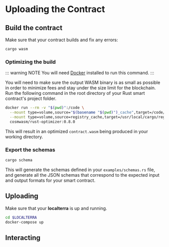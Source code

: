 # Uploading the Contract

## Build the contract

Make sure that your contract builds and fix any errors:

```sh
cargo wasm
```

### Optimizing the build

::: warning NOTE
You will need [Docker](https://www.docker.com) installed to run this command.
:::

You will need to make sure the output WASM binary is as small as possible in order to minimize fees and stay under the size limit for the blockchain. Run the following command in the root directory of your Rust smart contract's project folder.

```sh
docker run --rm -v "$(pwd)":/code \
  --mount type=volume,source="$(basename "$(pwd)")_cache",target=/code/target \
  --mount type=volume,source=registry_cache,target=/usr/local/cargo/registry \
  cosmwasm/rust-optimizer:0.8.0
```

This will result in an optimized `contract.wasm` being produced in your working directory.

### Export the schemas

```sh
cargo schema
```

This will generate the schemas defined in your `examples/schemas.rs` file, and generate all the JSON schemas that correspond to the expected input and output formats for your smart contract.

## Uploading

Make sure that your **localterra** is up and running.

```sh
cd $LOCALTERRA
docker-compose up
```

## Interacting

```

```

